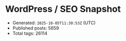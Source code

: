 # WordPress / SEO Snapshot

- Generated: `2025-10-05T11:30:53Z` (UTC)
- Published posts: 5659
- Total tags: 26114
